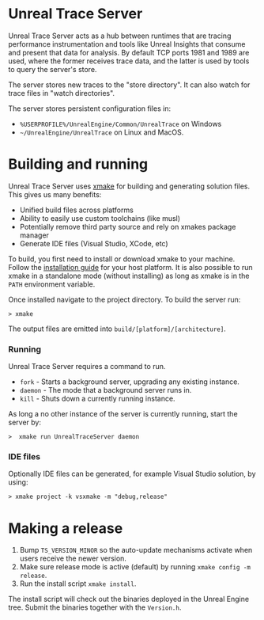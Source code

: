 
# Unreal Trace Server

Unreal Trace Server acts as a hub between runtimes that are tracing performance instrumentation and tools like Unreal Insights that consume and present that data for analysis. By default TCP ports 1981 and 1989 are used, where the former receives trace data, and the latter is used by tools to query the server's store.

The server stores new traces to the "store directory". It can also watch for trace files in "watch directories".

The server stores persistent configuration files in:
* `%USERPROFILE%/UnrealEngine/Common/UnrealTrace` on Windows
* `~/UnrealEngine/UnrealTrace` on Linux and MacOS.

# Building and running

Unreal Trace Server uses [xmake](https://xmake.io) for building and generating solution files. This gives us many benefits:

 * Unified build files across platforms
 * Ability to easily use custom toolchains (like musl)
 * Potentially remove third party source and rely on xmakes package manager
 * Generate IDE files (Visual Studio, XCode, etc)

To build, you first need to install or download xmake to your machine. Follow the [installation guide](https://xmake.io/#/guide/installation) for your host platform. It is also possible to run xmake in a standalone mode (without installing) as long as xmake is in the `PATH` environment variable.

Once installed navigate to the project directory. To build the server run:
```
> xmake
```
The output files are emitted into `build/[platform]/[architecture]`.

### Running
Unreal Trace Server requires a command to run.
* `fork` - Starts a background server, upgrading any existing instance.
* `daemon` - The mode that a background server runs in.
* `kill` - Shuts down a currently running instance.

As long a no other instance of the server is currently running, start the server by: 
```
>  xmake run UnrealTraceServer daemon
```


### IDE files
Optionally IDE files can be generated, for example Visual Studio solution, by using:
```
> xmake project -k vsxmake -m "debug,release"
```

# Making a release

1. Bump `TS_VERSION_MINOR` so the auto-update mechanisms activate when users receive the newer version. 
2. Make sure release mode is active (default) by running `xmake config -m release`.
3. Run the install script `xmake install`. 

The install script will check out the binaries deployed in the Unreal Engine tree. Submit the binaries together with the `Version.h`.

